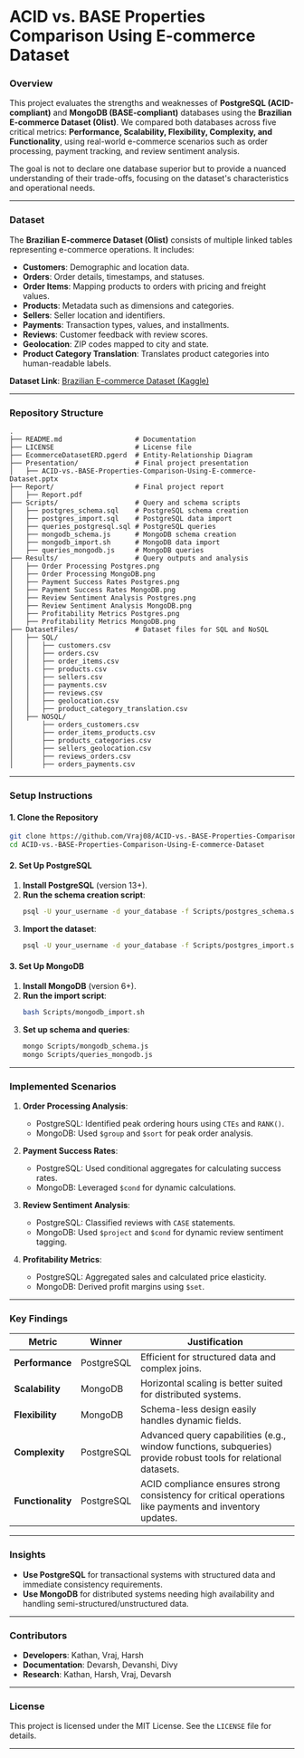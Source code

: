 
# **ACID vs. BASE Properties Comparison Using E-commerce Dataset**

### **Overview**
This project evaluates the strengths and weaknesses of **PostgreSQL (ACID-compliant)** and **MongoDB (BASE-compliant)** databases using the **Brazilian E-commerce Dataset (Olist)**. We compared both databases across five critical metrics: **Performance, Scalability, Flexibility, Complexity, and Functionality**, using real-world e-commerce scenarios such as order processing, payment tracking, and review sentiment analysis.

The goal is not to declare one database superior but to provide a nuanced understanding of their trade-offs, focusing on the dataset's characteristics and operational needs.

---

### **Dataset**
The **Brazilian E-commerce Dataset (Olist)** consists of multiple linked tables representing e-commerce operations. It includes:
- **Customers**: Demographic and location data.
- **Orders**: Order details, timestamps, and statuses.
- **Order Items**: Mapping products to orders with pricing and freight values.
- **Products**: Metadata such as dimensions and categories.
- **Sellers**: Seller location and identifiers.
- **Payments**: Transaction types, values, and installments.
- **Reviews**: Customer feedback with review scores.
- **Geolocation**: ZIP codes mapped to city and state.
- **Product Category Translation**: Translates product categories into human-readable labels.

**Dataset Link**: [Brazilian E-commerce Dataset (Kaggle)](https://www.kaggle.com/datasets/olistbr/brazilian-ecommerce?resource=download)

---

### **Repository Structure**

```plaintext
.
├── README.md                  # Documentation
├── LICENSE                    # License file
├── EcommerceDatasetERD.pgerd  # Entity-Relationship Diagram
├── Presentation/              # Final project presentation
│   ├── ACID-vs.-BASE-Properties-Comparison-Using-E-commerce-Dataset.pptx
├── Report/                    # Final project report
│   ├── Report.pdf
├── Scripts/                   # Query and schema scripts
│   ├── postgres_schema.sql    # PostgreSQL schema creation
│   ├── postgres_import.sql    # PostgreSQL data import
│   ├── queries_postgresql.sql # PostgreSQL queries
│   ├── mongodb_schema.js      # MongoDB schema creation
│   ├── mongodb_import.sh      # MongoDB data import
│   ├── queries_mongodb.js     # MongoDB queries
├── Results/                   # Query outputs and analysis
│   ├── Order Processing Postgres.png
│   ├── Order Processing MongoDB.png
│   ├── Payment Success Rates Postgres.png
│   ├── Payment Success Rates MongoDB.png
│   ├── Review Sentiment Analysis Postgres.png
│   ├── Review Sentiment Analysis MongoDB.png
│   ├── Profitability Metrics Postgres.png
│   ├── Profitability Metrics MongoDB.png
├── DatasetFiles/              # Dataset files for SQL and NoSQL
│   ├── SQL/
│   │   ├── customers.csv
│   │   ├── orders.csv
│   │   ├── order_items.csv
│   │   ├── products.csv
│   │   ├── sellers.csv
│   │   ├── payments.csv
│   │   ├── reviews.csv
│   │   ├── geolocation.csv
│   │   ├── product_category_translation.csv
│   ├── NOSQL/
│       ├── orders_customers.csv
│       ├── order_items_products.csv
│       ├── products_categories.csv
│       ├── sellers_geolocation.csv
│       ├── reviews_orders.csv
│       ├── orders_payments.csv
```

---

### **Setup Instructions**

#### **1. Clone the Repository**
```bash
git clone https://github.com/Vraj08/ACID-vs.-BASE-Properties-Comparison-Using-E-commerce-Dataset.git
cd ACID-vs.-BASE-Properties-Comparison-Using-E-commerce-Dataset
```

#### **2. Set Up PostgreSQL**
1. **Install PostgreSQL** (version 13+).
2. **Run the schema creation script**:
   ```bash
   psql -U your_username -d your_database -f Scripts/postgres_schema.sql
   ```
3. **Import the dataset**:
   ```bash
   psql -U your_username -d your_database -f Scripts/postgres_import.sql
   ```

#### **3. Set Up MongoDB**
1. **Install MongoDB** (version 6+).
2. **Run the import script**:
   ```bash
   bash Scripts/mongodb_import.sh
   ```
3. **Set up schema and queries**:
   ```bash
   mongo Scripts/mongodb_schema.js
   mongo Scripts/queries_mongodb.js
   ```

---

### **Implemented Scenarios**
1. **Order Processing Analysis**:
   - PostgreSQL: Identified peak ordering hours using `CTEs` and `RANK()`.
   - MongoDB: Used `$group` and `$sort` for peak order analysis.

2. **Payment Success Rates**:
   - PostgreSQL: Used conditional aggregates for calculating success rates.
   - MongoDB: Leveraged `$cond` for dynamic calculations.

3. **Review Sentiment Analysis**:
   - PostgreSQL: Classified reviews with `CASE` statements.
   - MongoDB: Used `$project` and `$cond` for dynamic review sentiment tagging.

4. **Profitability Metrics**:
   - PostgreSQL: Aggregated sales and calculated price elasticity.
   - MongoDB: Derived profit margins using `$set`.

---

### **Key Findings**

| **Metric**        | **Winner**    | **Justification**                                                                                                               |
|--------------------|---------------|-------------------------------------------------------------------------------------------------------------------------------|
| **Performance**   | PostgreSQL    | Efficient for structured data and complex joins.                                                                               |
| **Scalability**   | MongoDB       | Horizontal scaling is better suited for distributed systems.                                                                  |
| **Flexibility**   | MongoDB       | Schema-less design easily handles dynamic fields.                                                                             |
| **Complexity**    | PostgreSQL    | Advanced query capabilities (e.g., window functions, subqueries) provide robust tools for relational datasets.                |
| **Functionality** | PostgreSQL    | ACID compliance ensures strong consistency for critical operations like payments and inventory updates.                       |

---

### **Insights**
- **Use PostgreSQL** for transactional systems with structured data and immediate consistency requirements.
- **Use MongoDB** for distributed systems needing high availability and handling semi-structured/unstructured data.

---

### **Contributors**
- **Developers**: Kathan, Vraj, Harsh
- **Documentation**: Devarsh, Devanshi, Divy
- **Research**: Kathan, Harsh, Vraj, Devarsh

---

### **License**
This project is licensed under the MIT License. See the `LICENSE` file for details.

---

